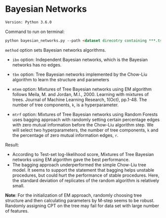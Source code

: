 # Bayesian Networks

```html
Version: Python 3.6.0 
```

Command to run on terminal:

```html
python bayesian_networks.py --path <dataset direcotry containing ***.ts.data, ***.valid.data, ***.test.data> --dataset <name of dataset> --method <'all'(default), 'ibn', 'tbn', 'mtem', 'mtrf'>
```
`method` option sets Bayesian networks algorithms.
- `ibn` option: Independent Bayesian networks, which is the Bayesian networks has no edges.
 
- `tbn` option: Tree Bayesian networks implemented by  the Chow-Liu algorithm to learn the structure and parameters

- `mtem` option: Mixtures of Tree Bayesian networks using EM algorithm follows Meila, M. and Jordan, M.I., 2000. Learning with mixtures of trees. Journal of Machine Learning Research, 1(Oct), pp.1-48. The number of tree components, `k`, is a hyperparameter.

- `mtrf` option: Mixtures of Tree Bayesian networks using Random Forests uses bagging approach with randomly setting certain percentage edges with zero mutual information before the Chow-Liu algorithm step. We will select two hyperparameters,  the number of tree components, `k` and the percentage of zero mutual information edges, `r`.

Result:

- According to Test-set log-likelihood score, Mixtures of Tree Bayesian networks using EM algorithm gave the best performance.
- The bagging approach underperformed the simple Chow-Liu tree model. It seems to support the statement that bagging helps unstable procedures, but could hurt the performance of stable procedures. Here, the standard deviation of replicates of the random algorithm is relatively small.

__Note__: For the initialization of EM approach, randomly choosing tree structure and then calculating parameters by M-step seems to be robust. Randomly assigning CPT on the tree may fail for data set with large number of features.
